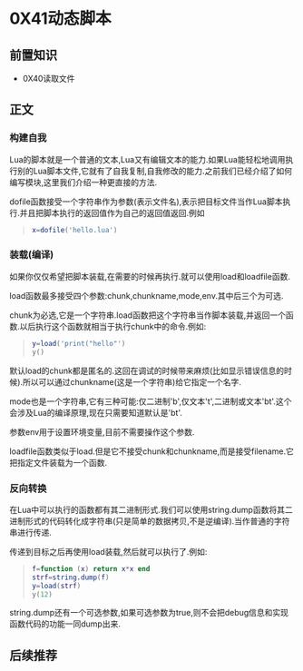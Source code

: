 # 0X41动态脚本

## 前置知识

* 0X40读取文件

## 正文

### 构建自我

Lua的脚本就是一个普通的文本,Lua又有编辑文本的能力.如果Lua能轻松地调用执行别的Lua脚本文件,它就有了自我复制,自我修改的能力.之前我们已经介绍了如何编写模块,这里我们介绍一种更直接的方法.

dofile函数接受一个字符串作为参数(表示文件名),表示把目标文件当作Lua脚本执行.并且把脚本执行的返回值作为自己的返回值返回.例如

>```lua
>x=dofile('hello.lua')
>```

### 装载(编译)

如果你仅仅希望把脚本装载,在需要的时候再执行.就可以使用load和loadfile函数.

load函数最多接受四个参数:chunk,chunkname,mode,env.其中后三个为可选.

chunk为必选,它是一个字符串.load函数把这个字符串当作脚本装载,并返回一个函数.以后执行这个函数就相当于执行chunk中的命令.例如:

>```lua
>y=load('print("hello"')
>y()
>```

默认load的chunk都是匿名的.这回在调试的时候带来麻烦(比如显示错误信息的时候).所以可以通过chunkname(这是一个字符串)给它指定一个名字.

mode也是一个字符串,它有三种可能:仅二进制'b',仅文本't',二进制或文本'bt'.这个会涉及Lua的编译原理,现在只需要知道默认是'bt'.

参数env用于设置环境变量,目前不需要操作这个参数.

loadfile函数类似于load.但是它不接受chunk和chunkname,而是接受filename.它把指定文件装载为一个函数.

### 反向转换

在Lua中可以执行的函数都有其二进制形式.我们可以使用string.dump函数将其二进制形式的代码转化成字符串(只是简单的数据拷贝,不是逆编译).当作普通的字符串进行传递.

传递到目标之后再使用load装载,然后就可以执行了.例如:

>```lua
>f=function (x) return x*x end
>strf=string.dump(f)
>y=load(strf)
>y(12)
>```

string.dump还有一个可选参数,如果可选参数为true,则不会把debug信息和实现函数代码的功能一同dump出来.

## 后续推荐